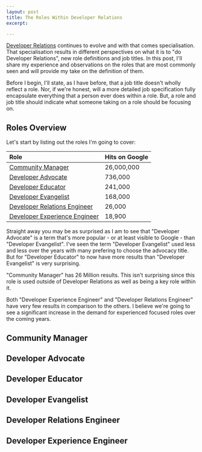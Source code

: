 ```yaml
---
layout: post
title: The Roles Within Developer Relations
excerpt: 

---
```


[Developer Relations](https://www.leggetter.co.uk/2016/02/03/defining-developer-relations.html) continues to evolve and with that comes specialisation. That specialisation results in different perspectives on what it is to "do Developer Relations", new role definitions and job titles. In this post, I'll share my experience and observations on the roles that are most commonly seen and will provide my take on the definition of them.

Before I begin, I'll state, as I have before, that a job title doesn't wholly reflect a role. Nor, if we're honest, will a more detailed job specification fully encapsulate everything that a person ever does within a role. But, a role and job title should indicate what someone taking on a role should be focusing on.

## Roles Overview

Let's start by listing out the roles I'm going to cover:

| **Role**                                                        | **Hits on Google**   |
| :-------------------------------------------------------------- | :------------------- |
| [Community Manager](#community-manager)                         | 26,000,000           |
| [Developer Advocate](#developer-advocate)                       | 736,000              |
| [Developer Educator](#developer-educator)                       | 241,000              |
| [Developer Evangelist](#developer-evangelist)                   | 168,000              |
| [Developer Relations Engineer](#developer-relations-engineer)   | 26,000               |
| [Developer Experience Engineer](#developer-experience-engineer) | 18,900               |

Straight away you may be as surprised as I am to see that "Developer Advocate" is a term that's more popular - or at least visible to Google - than "Developer Evangelist". I've seen the term "Developer Evangelist" used less and less over the years with many prefering to choose the advocacy title. But for "Developer Educator" to now have more results than "Developer Evangelist" is very surprising.

"Community Manager" has 26 Million results. This isn't surprising since this role is used outside of Developer Relations as well as being a key role within it.

Both "Developer Experience Engineer" and "Developer Relations Engineer" have very few results in comparison to the others. I believe we're going to see a significant increase in the demand for experienced focused roles over the coming years.

## Community Manager

## Developer Advocate

## Developer Educator

## Developer Evangelist

## Developer Relations Engineer

## Developer Experience Engineer